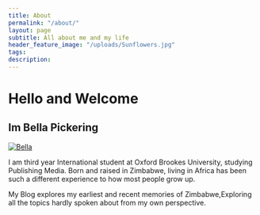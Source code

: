 ```yaml
---
title: About
permalink: "/about/"
layout: page
subtitle: All about me and my life
header_feature_image: "/uploads/Sunflowers.jpg"
tags:
description:
---
```


# Hello and Welcome
## **Im Bella Pickering**

[![Bella ](/_uploads/bella.png)](/_uploads/bella.png)

I am third year International student at Oxford Brookes University, studying Publishing Media. Born and raised in Zimbabwe, living in Africa has been such a different experience to how most people grow up.

My Blog explores my earliest and recent memories of Zimbabwe,Exploring all the topics hardly spoken about from my own perspective.
